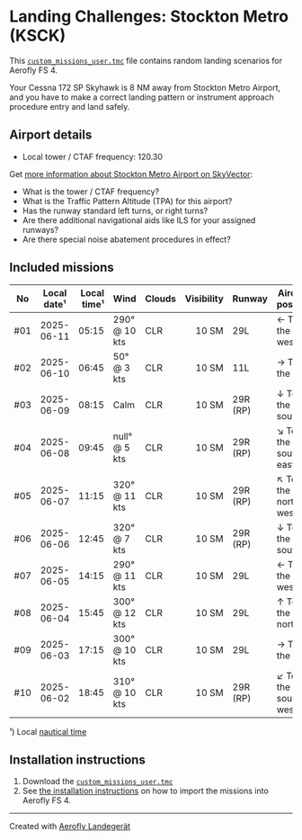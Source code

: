 # Landing Challenges: Stockton Metro (KSCK)

This [`custom_missions_user.tmc`](missions/custom_missions_user.tmc) file contains random landing scenarios for Aerofly FS 4.

Your Cessna 172 SP Skyhawk is 8 NM away from Stockton Metro Airport, and you have to make a correct landing pattern or instrument approach procedure entry and land safely.

## Airport details

- Local tower / CTAF frequency: 120.30

Get [more information about Stockton Metro Airport on SkyVector](https://skyvector.com/airport/KSCK):

- What is the tower / CTAF frequency?
- What is the Traffic Pattern Altitude (TPA) for this airport?
- Has the runway standard left turns, or right turns?
- Are there additional navigational aids like ILS for your assigned runways?
- Are there special noise abatement procedures in effect?

## Included missions

| No  | Local date¹ | Local time¹ | Wind          | Clouds | Visibility | Runway   | Aircraft position    |
| :-: | ----------- | ----------: | ------------- | ------ | ---------: | -------- | -------------------- |
| #01 | 2025-06-11  |       05:15 | 290° @ 10 kts | CLR    |      10 SM | 29L      | ← To the west        |
| #02 | 2025-06-10  |       06:45 | 50° @ 3 kts   | CLR    |      10 SM | 11L      | → To the east        |
| #03 | 2025-06-09  |       08:15 | Calm          | CLR    |      10 SM | 29R (RP) | ↓ To the south       |
| #04 | 2025-06-08  |       09:45 | null° @ 5 kts | CLR    |      10 SM | 29R (RP) | ↘ To the south-east |
| #05 | 2025-06-07  |       11:15 | 320° @ 11 kts | CLR    |      10 SM | 29R (RP) | ↖ To the north-west |
| #06 | 2025-06-06  |       12:45 | 320° @ 7 kts  | CLR    |      10 SM | 29R (RP) | ↓ To the south       |
| #07 | 2025-06-05  |       14:15 | 290° @ 11 kts | CLR    |      10 SM | 29L      | ← To the west        |
| #08 | 2025-06-04  |       15:45 | 300° @ 12 kts | CLR    |      10 SM | 29L      | ↑ To the north       |
| #09 | 2025-06-03  |       17:15 | 300° @ 10 kts | CLR    |      10 SM | 29L      | → To the east        |
| #10 | 2025-06-02  |       18:45 | 310° @ 10 kts | CLR    |      10 SM | 29R (RP) | ↙ To the south-west |

¹) Local [nautical time](https://en.wikipedia.org/wiki/Nautical_time)

## Installation instructions

1. Download the [`custom_missions_user.tmc`](missions/custom_missions_user.tmc)
2. See [the installation instructions](https://fboes.github.io/aerofly-missions/docs/generic-installation.html) on how to import the missions into Aerofly FS 4.

---

Created with [Aerofly Landegerät](https://github.com/fboes/aerofly-patterns)
